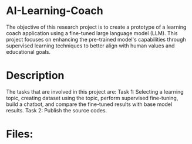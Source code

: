 # AI-Learning-Coach
The objective of this research project is to create a prototype of a learning coach application using a fine-tuned large language model (LLM). This project focuses on enhancing the pre-trained model's capabilities through supervised learning techniques to better align with human values and educational goals. 

# Description
The tasks that are involved in this project are:
Task 1: Selecting a learning topic, creating dataset using the topic, perform supervised fine-tuning, build a chatbot, and compare the fine-tuned results with base model results.
Task 2: Publish the source codes.

# Files:



 
